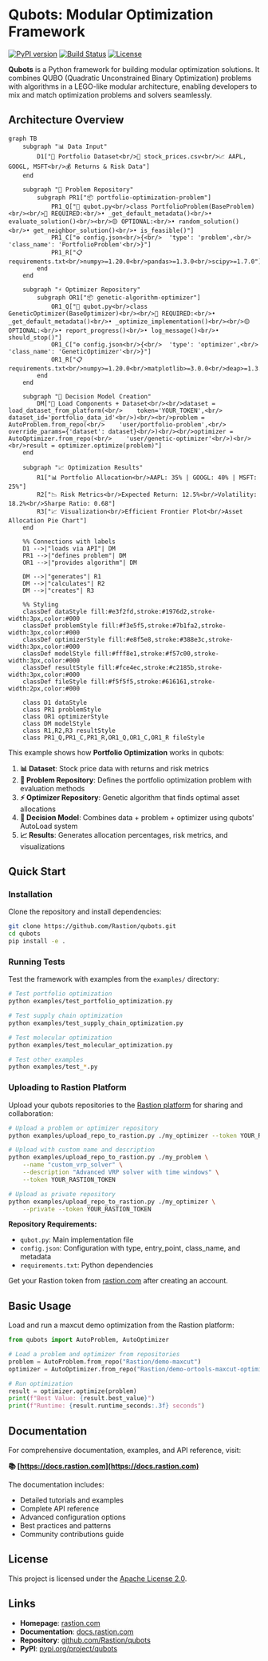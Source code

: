 # Qubots: Modular Optimization Framework

[![PyPI version](https://img.shields.io/pypi/v/qubots.svg)](https://pypi.org/project/qubots/)
[![Build Status](https://github.com/leonidas1312/qubots/actions/workflows/publish.yml/badge.svg)](https://github.com/leonidas1312/qubots/actions)
[![License](https://img.shields.io/badge/License-Apache%202.0-blue.svg)](./LICENSE)

**Qubots** is a Python framework for building modular optimization solutions. It combines QUBO (Quadratic Unconstrained Binary Optimization) problems with algorithms in a LEGO-like modular architecture, enabling developers to mix and match optimization problems and solvers seamlessly.

## Architecture Overview

```mermaid
graph TB
    subgraph "📊 Data Input"
        D1["💼 Portfolio Dataset<br/>📄 stock_prices.csv<br/>📈 AAPL, GOOGL, MSFT<br/>💰 Returns & Risk Data"]
    end

    subgraph "🧩 Problem Repository"
        subgraph PR1["📦 portfolio-optimization-problem"]
            PR1_Q["🐍 qubot.py<br/>class PortfolioProblem(BaseProblem)<br/><br/>🔴 REQUIRED:<br/>• _get_default_metadata()<br/>• evaluate_solution()<br/><br/>🟡 OPTIONAL:<br/>• random_solution()<br/>• get_neighbor_solution()<br/>• is_feasible()"]
            PR1_C["⚙️ config.json<br/>{<br/>  'type': 'problem',<br/>  'class_name': 'PortfolioProblem'<br/>}"]
            PR1_R["📋 requirements.txt<br/>numpy>=1.20.0<br/>pandas>=1.3.0<br/>scipy>=1.7.0"]
        end
    end

    subgraph "⚡ Optimizer Repository"
        subgraph OR1["📦 genetic-algorithm-optimizer"]
            OR1_Q["🐍 qubot.py<br/>class GeneticOptimizer(BaseOptimizer)<br/><br/>🔴 REQUIRED:<br/>• _get_default_metadata()<br/>• _optimize_implementation()<br/><br/>🟡 OPTIONAL:<br/>• report_progress()<br/>• log_message()<br/>• should_stop()"]
            OR1_C["⚙️ config.json<br/>{<br/>  'type': 'optimizer',<br/>  'class_name': 'GeneticOptimizer'<br/>}"]
            OR1_R["📋 requirements.txt<br/>numpy>=1.20.0<br/>matplotlib>=3.0.0<br/>deap>=1.3.0"]
        end
    end

    subgraph "🎯 Decision Model Creation"
        DM["🔧 Load Components + Dataset<br/><br/>dataset = load_dataset_from_platform(<br/>    token='YOUR_TOKEN',<br/>    dataset_id='portfolio_data_id'<br/>)<br/><br/>problem = AutoProblem.from_repo(<br/>    'user/portfolio-problem',<br/>    override_params={'dataset': dataset}<br/>)<br/><br/>optimizer = AutoOptimizer.from_repo(<br/>    'user/genetic-optimizer'<br/>)<br/><br/>result = optimizer.optimize(problem)"]
    end

    subgraph "📈 Optimization Results"
        R1["📊 Portfolio Allocation<br/>AAPL: 35% | GOOGL: 40% | MSFT: 25%"]
        R2["📉 Risk Metrics<br/>Expected Return: 12.5%<br/>Volatility: 18.2%<br/>Sharpe Ratio: 0.68"]
        R3["📈 Visualization<br/>Efficient Frontier Plot<br/>Asset Allocation Pie Chart"]
    end

    %% Connections with labels
    D1 -->|"loads via API"| DM
    PR1 -->|"defines problem"| DM
    OR1 -->|"provides algorithm"| DM

    DM -->|"generates"| R1
    DM -->|"calculates"| R2
    DM -->|"creates"| R3

    %% Styling
    classDef dataStyle fill:#e3f2fd,stroke:#1976d2,stroke-width:3px,color:#000
    classDef problemStyle fill:#f3e5f5,stroke:#7b1fa2,stroke-width:3px,color:#000
    classDef optimizerStyle fill:#e8f5e8,stroke:#388e3c,stroke-width:3px,color:#000
    classDef modelStyle fill:#fff8e1,stroke:#f57c00,stroke-width:3px,color:#000
    classDef resultStyle fill:#fce4ec,stroke:#c2185b,stroke-width:3px,color:#000
    classDef fileStyle fill:#f5f5f5,stroke:#616161,stroke-width:2px,color:#000

    class D1 dataStyle
    class PR1 problemStyle
    class OR1 optimizerStyle
    class DM modelStyle
    class R1,R2,R3 resultStyle
    class PR1_Q,PR1_C,PR1_R,OR1_Q,OR1_C,OR1_R fileStyle
```

This example shows how **Portfolio Optimization** works in qubots:

1. **📊 Dataset**: Stock price data with returns and risk metrics
2. **🧩 Problem Repository**: Defines the portfolio optimization problem with evaluation methods
3. **⚡ Optimizer Repository**: Genetic algorithm that finds optimal asset allocations
4. **🎯 Decision Model**: Combines data + problem + optimizer using qubots' AutoLoad system
5. **📈 Results**: Generates allocation percentages, risk metrics, and visualizations

## Quick Start

### Installation

Clone the repository and install dependencies:

```bash
git clone https://github.com/Rastion/qubots.git
cd qubots
pip install -e .
```

### Running Tests

Test the framework with examples from the `examples/` directory:

```bash
# Test portfolio optimization
python examples/test_portfolio_optimization.py

# Test supply chain optimization
python examples/test_supply_chain_optimization.py

# Test molecular optimization
python examples/test_molecular_optimization.py

# Test other examples
python examples/test_*.py
```

### Uploading to Rastion Platform

Upload your qubots repositories to the [Rastion platform](https://rastion.com) for sharing and collaboration:

```bash
# Upload a problem or optimizer repository
python examples/upload_repo_to_rastion.py ./my_optimizer --token YOUR_RASTION_TOKEN

# Upload with custom name and description
python examples/upload_repo_to_rastion.py ./my_problem \
    --name "custom_vrp_solver" \
    --description "Advanced VRP solver with time windows" \
    --token YOUR_RASTION_TOKEN

# Upload as private repository
python examples/upload_repo_to_rastion.py ./my_optimizer \
    --private --token YOUR_RASTION_TOKEN
```

**Repository Requirements:**
- `qubot.py`: Main implementation file
- `config.json`: Configuration with type, entry_point, class_name, and metadata
- `requirements.txt`: Python dependencies 

Get your Rastion token from [rastion.com](https://rastion.com) after creating an account.

## Basic Usage

Load and run a maxcut demo optimization from the Rastion platform:

```python
from qubots import AutoProblem, AutoOptimizer

# Load a problem and optimizer from repositories
problem = AutoProblem.from_repo("Rastion/demo-maxcut")
optimizer = AutoOptimizer.from_repo("Rastion/demo-ortools-maxcut-optimizer")

# Run optimization
result = optimizer.optimize(problem)
print(f"Best Value: {result.best_value}")
print(f"Runtime: {result.runtime_seconds:.3f} seconds")
```

## Documentation

For comprehensive documentation, examples, and API reference, visit:

**📚 [https://docs.rastion.com](https://docs.rastion.com)**

The documentation includes:
- Detailed tutorials and examples
- Complete API reference
- Advanced configuration options
- Best practices and patterns
- Community contributions guide

## License

This project is licensed under the [Apache License 2.0](./LICENSE).

## Links

- **Homepage**: [rastion.com](https://rastion.com)
- **Documentation**: [docs.rastion.com](https://docs.rastion.com)
- **Repository**: [github.com/Rastion/qubots](https://github.com/Rastion/qubots)
- **PyPI**: [pypi.org/project/qubots](https://pypi.org/project/qubots/)
